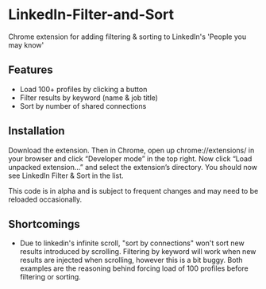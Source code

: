 # LinkedIn-Filter-and-Sort
Chrome extension for adding filtering &amp; sorting to LinkedIn's 'People you may know'

## Features
* Load 100+ profiles by clicking a button
* Filter results by keyword (name & job title)
* Sort by number of shared connections

## Installation
Download the extension. Then in Chrome, open up chrome://extensions/ in your browser and click “Developer mode” in the top right. Now click “Load unpacked extension…” and select the extension’s directory. You should now see LinkedIn Filter & Sort in the list.

This code is in alpha and is subject to frequent changes and may need to be reloaded occasionally.

## Shortcomings
* Due to linkedin's infinite scroll, "sort by connections" won't sort new results introduced by scrolling. Filtering by keyword will work when new results are injected when scrolling, however this is a bit buggy. Both examples are the reasoning behind forcing load of 100 profiles before filtering or sorting.
